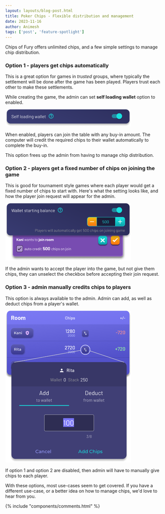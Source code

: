 ```yaml
---
layout: layouts/blog-post.html
title: Poker Chips - Flexible distribution and management
date: 2023-11-16
author: Animesh
tags: ['post', 'feature-spotlight']
---
```


Chips of Fury offers unlimited chips, and a few simple settings to manage chip distribution.

### Option 1 - players get chips automatically
This is a great option for games in _trusted_ groups, where typically the settlement will be done after the game has been
played. Players trust each other to make these settlements.

While creating the game, the admin can set **self loading wallet** option to enabled.

<img src="/images/screenshots/chip_management_screenshot_2.png" width="400">

When enabled, players can join the table with any buy-in amount. The computer will credit the required chips to
their wallet automatically to complete the buy-in.

This option frees up the admin from having to manage chip distribution.

### Option 2 - players get a fixed number of chips on joining the game
This is good for tournament style games where each player would get a fixed number of chips to start with. Here's what
the setting looks like, and how the player join request will appear for the admin.

<img src="/images/screenshots/chip_management_screenshot_1.png" width="400">

If the admin wants to accept the player into the game, but not give them chips, they can unselect the checkbox before 
accepting their join request.

### Option 3 - admin manually credits chips to players
This option is always available to the admin. Admin can add, as well as deduct chips from a player's wallet.

<img src="/images/screenshots/chip_management_screenshot_3.png" width="400">

If option 1 and option 2 are disabled, then admin will have to manually give chips to each player.

With these options, most use-cases seem to get covered. If you have a different use-case, or a better idea
on how to manage chips, we'd love to hear from you.

{% include "components/comments.html" %}
